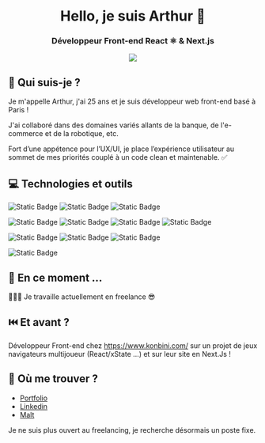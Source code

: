 <h1  align="center">Hello, je suis Arthur 👋</h1>

<h3 align="center">Développeur Front-end React ⚛ & Next.js</h3>

<div align="center">
<img src="https://arthuroberlin.fr/github/react.png" />
</div>

## 🤔 Qui suis-je ?
Je m'appelle Arthur, j'ai 25 ans et je suis développeur web front-end basé à Paris ! 

J'ai collaboré dans des domaines variés allants de la banque, de l'e-commerce et de la robotique, etc.

Fort d’une appétence pour l’UX/UI, je place l’expérience utilisateur au sommet de mes priorités couplé à un code clean et maintenable. ✅


## 💻 Technologies et outils


![Static Badge](https://img.shields.io/badge/next-000000.svg?style=for-the-badge&logo=nextdotjs)
![Static Badge](https://img.shields.io/badge/react-292c35.svg?style=for-the-badge&logo=react)
![Static Badge](https://img.shields.io/badge/typescript-2f75c1.svg?style=for-the-badge&logo=typescript&logoColor=white)


![Static Badge](https://img.shields.io/badge/npm-fff.svg?style=for-the-badge&logo=npm)
![Static Badge](https://img.shields.io/badge/vite-7f83ff.svg?style=for-the-badge&logo=vite&logoColor=ffd229)
![Static Badge](https://img.shields.io/badge/vercel-%23000000.svg?style=for-the-badge&logo=vercel&logoColor=white)
![Static Badge](https://img.shields.io/badge/figma-5551ff.svg?style=for-the-badge&logo=figma&logoColor=white)

![Static Badge](https://img.shields.io/badge/sass-bf4080.svg?style=for-the-badge&logo=sass&logoColor=white)
![Static Badge](https://img.shields.io/badge/Tailwind_CSS-38B2AC?style=for-the-badge&logo=tailwind-css&logoColor=white)
![Static Badge](https://img.shields.io/badge/styled--components-DB7093?style=for-the-badge&logo=styled-components&logoColor=white)


![Static Badge](https://img.shields.io/badge/Jira-003de3.svg?style=for-the-badge&logo=jira&logoColor=)


## 🚀 En ce moment ...
👨🏼‍💻 Je travaille actuellement en freelance 😎

## ⏮️ Et avant ? 
Développeur Front-end chez https://www.konbini.com/ sur un projet de jeux navigateurs multijoueur (React/xState ...) et sur leur site en Next.Js !

## 💬 Où me trouver ?

- <a href="https://arthuroberlin.fr">Portfolio</a>
- <a href="https://www.linkedin.com/">Linkedin</a>
- <a href="https://www.malt.fr/profile/arthuroberlinmartins">Malt</a>

Je ne suis plus ouvert au freelancing, je recherche désormais un poste fixe.
